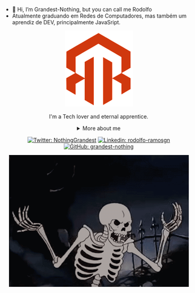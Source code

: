 - 👋 Hi, I’m Grandest-Nothing, but you can call me Rodolfo
- Atualmente graduando em Redes de Computadores, mas também um aprendiz de DEV, principalmente JavaSript.

<div align="center">

<img src="./logoRR.png?resize=200%2C200" />

I'm a Tech lover and eternal apprentice.

<details>
  <summary> More about me</summary>
<div align="left">
 
``` js
const rodox = {
    personal: {
        fullName: 'Rodolfo Ramos',
        interests: ['technology', 'wines', 'books'],
        motivation: [
            'Learning more every day',
            'Making the world a better place',
        ],
    },
    technical: {
        technologies: {
            networking: {
                Mikrotik: ['Full Routing', 'Hotspot', 'Firewall', 'Subnetting', 'IPv6'],
                Ubiquiti: ['Server Controller', 'Automation', 'Remote Control'],
            frontEnd: {
                Javascript: ['Vanilla JS', 'React'],
                HTML: ['HTML5'],
                CSS: ['sass', 'styled-components'],
            },
            backEnd: {
                Javascript: ['Node.js']
            },
            architecture: ['Linux Severs', 'Single Page Applications'],
        },
    }
}
```
  </div>
</details>

[![Twitter: NothingGrandest](https://img.shields.io/twitter/follow/NothingGrandest?style=social)](https://twitter.com/NothingGrandest)
[![Linkedin: rodolfo-ramosgn](https://img.shields.io/badge/rodolfo-ramosgn-blue?style=flat-square&logo=Linkedin&logoColor=white&link=https://www.linkedin.com/in/rodolfo-ramosgn/)](https://www.linkedin.com/in/rodolfo-ramosgn/)
[![GitHub: grandest-nothing](https://img.shields.io/github/followers/grandest-nothing?label=follow&style=social)](https://github.com/grandest-nothing)


<img src="./SpookyScary.gif" />
</div>

